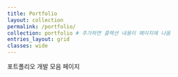 ```yaml
---
title: Portfolio
layout: collection
permalink: /portfolio/
collection: portfolio # 추가하면 콜렉션 내용이 페이지에 나옴
entries_layout: grid
classes: wide
---
```


포트폴리오 개발 모음 페이지

<!-- # 2024

<details>
<summary> 2024년 포트폴리오 모음 </summary>

{% for portfolio in site.portfolio %}
  <h2>
    <a href="{{ portfolio.url }}">
      {{ portfolio.title }}
    </a>
  </h2>
  <p>{{ portfolio.content | markdownify }}</p>
{% endfor %}
</details> -->